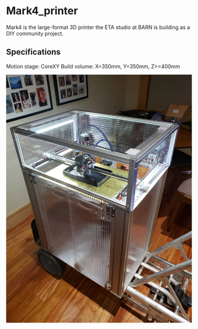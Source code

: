 # Mark4_printer
Mark4 is the large-format 3D printer the ETA studio at BARN is building as a DIY community project.

## Specifications

Motion stage: CoreXY
Build volume: X=350mm, Y=350mm, Z>=400mm

![Mark3](/images/mark3.jpg)
